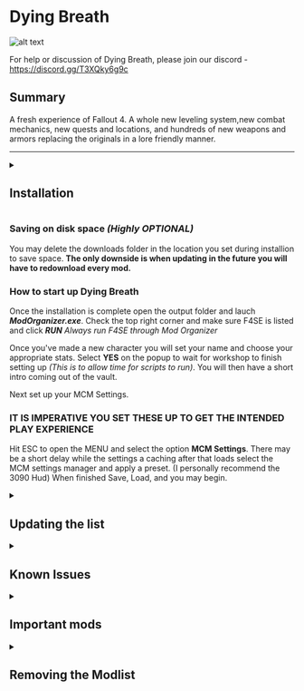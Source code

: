 # Dying Breath
![alt text](https://raw.githubusercontent.com/OddlyMistaken/Dying-Breath/8e5c0d5273549b74e6364866e73a3bbd84a969ea/Vault%20111.png)

For help or discussion of Dying Breath, please join our discord - https://discord.gg/T3XQky6g9c

## Summary

A fresh experience of Fallout 4. A whole new leveling system,new combat mechanics, new quests and locations, and hundreds of new weapons and armors replacing the originals in a lore friendly manner. 

---

<details>
<summary><h2>Installation</h2></summary>

### Pre-Installation
For the Installation of Dying Breath you must use the most recent version of Fallout 4 on steam and download all DLC's (expect the Hi-res Texture Pack)

**This is only a requirment for the first install not when updating.**

#### Microsoft Visual C++ Redistributable Package

 Please make sure you have the latest Visual C++ installed. 
 [Direct link](https://aka.ms/vs/16/release/vc_redist.x64.exe) 

#### Cleaning Fallout 4

Please uninstall Fallout 4 through Steam and delete the documents folder typically located at "Drive"\Documents\My Games\Fallout4. Once this is finished you may reinstall Fallout 4 and all included DLC's
**(This list uses a stock game folder and will download the correct versions of all files)**

#### Starting Fallout 4

After Reinstalling Fallout 4 make sure to run the Game atleast once for the Graphics Check, hit play, and load the game to the main menu before closing and starting Wabbaajack

### Wabbajack

#### Preparations

Download the latest version of Wabbajack [here](https://github.com/wabbajack-tools/wabbajack/releases) and place the `Wabbajack.exe` file in a folder when unzipping at a root location such as **C:\Wabbajack** (This is the recommended installation method according to the wiki)

#### Download and Installation

The Process itself can take a while to speed this up you can put all files on an SSD (This is the reccomened and intended installation method for Dying Breath anyway.)

_STILL WRITING INSTRUCTIONS FOR HOW TO INSTALL WITH WABBAJACK_
**(These are from the WIKI https://wiki.wabbajack.org/user_documentation/Installing%20a%20Modlist.html)**

    Open Wabbajack and Navigate to the Gallery
    Decide on a List to install
    Click the download button
    Wait for the first download of the .wabbajack file to finish
    When it is done click the play button where previously you had the download button
    Open and read the specific readme of the list you are about to install
    Download any third-party or external files before attempting to install the list
    Select the paths for where the list should be installed
        Installation Location: The location where the files required to play will be installed to
            Can't be set to Wabbajack's Location
            Can't be set to Game Location
            Can't be the same as another list (lists can't be merged)
            Can't be in a Windows OS managed folder (Examples include Program Files, Downloads, and the Desktop)
    Download Location: The location where the downloaded archives are stored.
        Can share the same location as the downloads folders of other lists (avoids duplicate downloads)
        Don't merge download locations if you plan to create and share your own modlists, because Wabbajack can't really differentiate which archives are the ones it needs and which just have similar files.
    Wait till Wabbajack is done
    Go back to the readme (which will open automatically) and complete any final steps mentioned there


#### Problems with Wabbajack

If you recieve lots of errors while downloading please relogin into Nexus through wabbajack and restart the application before requesting support from anywhere.

#### Could not download...

If you have issues with files not downloading, manually download the files and drop them inside of the Download folder, then re-run Wabbajack. When Wabbajack detects the correct file it will resume installation. 

</details>


### Saving on disk space ***(Highly OPTIONAL)***

You may delete the downloads folder in the location you set during installion to save space. 
**The only downside is when updating in the future you will have to redownload every mod.** 

### How to start up Dying Breath

Once the installation is complete open the output folder and lauch **_ModOrganizer.exe_**. Check the top right corner and make sure F4SE is listed and click **_RUN_**
_Always run F4SE through Mod Organizer_

Once you've made a new character you will set your name and choose your appropriate stats. Select **YES** on the popup to wait for workshop to finish setting up _(This is to allow time for scripts to run)_. You will then have a short intro coming out of the vault.

Next set up your MCM Settings. 

### IT IS IMPERATIVE YOU SET THESE UP TO GET THE INTENDED PLAY EXPERIENCE

Hit ESC to open the MENU and select the option **MCM Settings**. There may be a short delay while the settings a caching after that loads select the MCM settings manager and apply a preset. (I personally recommend the 3090 Hud)
When finished Save, Load, and you may begin.

</details>

<details>
<summary><h2>Updating the list</h2></summary>

If Dying Breath receives an update, follow the same steps as installation but be sure to tick the _overwrite existing Modlist_. **This will delete any files that have been added**


</details>

<details>
<summary><h2>Known Issues</h2></summary>
    
If you experience the infinite loading screen on a new game, wait 30 secons then hit **ENTER**, you may also press **_T_**  to skip the loading screen.
    
</details>

<details>
<summary><h2>Important mods</h2></summary>


### Gameplay
+ New combat mechanics
  + Better Locational Damage
    + Add Bleed Damage and Pain DeBuffs
      +
  + Take Cover
    + Favorite Take Cover item or run into a wall while looking up or down to enter cover, press W or use item to leave cover.
    + 
  + 

### Quests


### New things
+ All Armors and Clothes replaced for Base Game (DLCs in the works)
+ All Weapons replaced with lore friendly replacements
+ Custom Leveled List Distribution
+ Graphical Overhauls for most items


</details>

<details>
<summary><h2>Removing the Modlist</h2></summary>

To uninstall Dying Breath simply delete the install folder.

</details>
